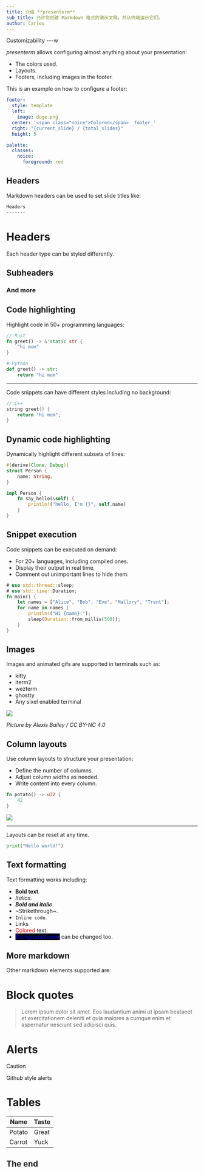 ```yaml
---
title: 介绍 **presenterm**
sub_title: 允许您创建 Markdown 格式的演示文稿，并从终端运行它们。
author: Carlos
---
```


Customizability
---w

_presenterm_ allows configuring almost anything about your presentation:

* The colors used.
* Layouts.
* Footers, including images in the footer.

<!-- pause -->

This is an example on how to configure a footer:

```yaml
footer:
  style: template
  left:
    image: doge.png
  center: '<span class="noice">Colored</span> _footer_'
  right: "{current_slide} / {total_slides}"
  height: 5

palette:
  classes:
    noice:
      foreground: red
```

<!-- end_slide -->

Headers
---

Markdown headers can be used to set slide titles like:

```markdown
Headers
-------
```

# Headers

Each header type can be styled differently.

## Subheaders

### And more

<!-- end_slide -->

Code highlighting
---

Highlight code in 50+ programming languages:

```rust
// Rust
fn greet() -> &'static str {
    "hi mom"
}
```

```python
# Python
def greet() -> str:
    return "hi mom"
```

<!-- pause -->

-------

Code snippets can have different styles including no background:

```cpp +no_background +line_numbers
// C++
string greet() {
    return "hi mom";
}
```

<!-- end_slide -->

Dynamic code highlighting
---

Dynamically highlight different subsets of lines:

```rust {1-4|6-10|all} +line_numbers
#[derive(Clone, Debug)]
struct Person {
    name: String,
}

impl Person {
    fn say_hello(&self) {
        println!("hello, I'm {}", self.name)
    }
}
```

<!-- end_slide -->

Snippet execution
---

Code snippets can be executed on demand:

* For 20+ languages, including compiled ones.
* Display their output in real time.
* Comment out unimportant lines to hide them.

```rust +exec
# use std::thread::sleep;
# use std::time::Duration;
fn main() {
    let names = ["Alice", "Bob", "Eve", "Mallory", "Trent"];
    for name in names {
        println!("Hi {name}!");
        sleep(Duration::from_millis(500));
    }
}
```

<!-- end_slide -->

Images
---

Images and animated gifs are supported in terminals such as:

* kitty
* iterm2
* wezterm
* ghostty
* Any sixel enabled terminal

<!-- column_layout: [1, 3, 1] -->

<!-- column: 1 -->

![](../../images/avatar.jpg)

_Picture by Alexis Bailey / CC BY-NC 4.0_

<!-- end_slide -->

Column layouts
---

<!-- column_layout: [7, 3] -->

<!-- column: 0 -->

Use column layouts to structure your presentation:

* Define the number of columns.
* Adjust column widths as needed.
* Write content into every column.

```rust
fn potato() -> u32 {
    42
}
```

<!-- column: 1 -->

![](../../images/avatar.jpg)

<!-- reset_layout -->

---

Layouts can be reset at any time.

```python
print("Hello world!")
```

<!-- end_slide -->

Text formatting
---

Text formatting works including:

* **Bold text**.
* _Italics_.
* **_Bold and italic_**.
* ~Strikethrough~.
* `Inline code`.
* Links [](https://example.com/)
* <span style="color: red">Colored</span> text.
* <span style="color: blue; background-color: black">Background color</span> can be changed too.

<!-- end_slide -->

More markdown
---

Other markdown elements supported are:

# Block quotes

> Lorem ipsum dolor sit amet. Eos laudantium animi ut ipsam beataeet
> et exercitationem deleniti et quia maiores a cumque enim et
> aspernatur nesciunt sed adipisci quis.

# Alerts

> [!caution]
> Github style alerts

# Tables

| Name   | Taste  |
| ------ | ------ |
| Potato | Great  |
| Carrot | Yuck   |

<!-- end_slide -->

<!-- jump_to_middle -->

The end
---
